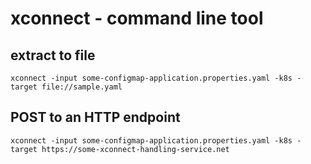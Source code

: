 # xconnect - command line tool

## extract to file

    xconnect -input some-configmap-application.properties.yaml -k8s -target file://sample.yaml

## POST to an HTTP endpoint

    xconnect -input some-configmap-application.properties.yaml -k8s -target https://some-xconnect-handling-service.net
